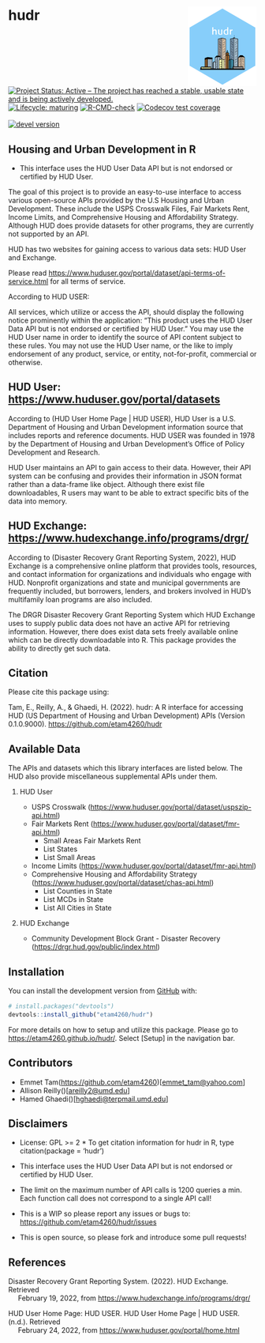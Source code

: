 
<!-- README.md is generated from README.Rmd. Please edit that file -->

# hudr <img src='man/figures/logo.png' align="right" width="139"/>

<!-- badges: start -->

[![Project Status: Active – The project has reached a stable, usable
state and is being actively
developed.](https://www.repostatus.org/badges/latest/active.svg)](https://www.repostatus.org/#active)
[![Lifecycle:
maturing](https://img.shields.io/badge/lifecycle-maturing-blue.svg)](https://www.tidyverse.org/lifecycle/#maturing)
[![R-CMD-check](https://github.com/etam4260/hudr/workflows/R-CMD-check/badge.svg)](https://github.com/etam4260/hudr/actions)
[![Codecov test
coverage](https://codecov.io/gh/etam4260/hudr/branch/main/graph/badge.svg)](https://codecov.io/gh/etam4260/hudr?branch=main)
<br/> <br/> [![devel
version](https://img.shields.io/badge/devel%20version-0.1.0.9000-yellow)]()

<!-- badges: end -->

## Housing and Urban Development in R

-   This interface uses the HUD User Data API but is not endorsed or
    certified by HUD User.

The goal of this project is to provide an easy-to-use interface to
access various open-source APIs provided by the U.S Housing and Urban
Development. These include the USPS Crosswalk Files, Fair Markets Rent,
Income Limits, and Comprehensive Housing and Affordability Strategy.
Although HUD does provide datasets for other programs, they are
currently not supported by an API.

HUD has two websites for gaining access to various data sets: HUD User
and Exchange.

Please read
<https://www.huduser.gov/portal/dataset/api-terms-of-service.html> for
all terms of service.

According to HUD USER:

All services, which utilize or access the API, should display the
following notice prominently within the application: “This product uses
the HUD User Data API but is not endorsed or certified by HUD User.” You
may use the HUD User name in order to identify the source of API content
subject to these rules. You may not use the HUD User name, or the like
to imply endorsement of any product, service, or entity, not-for-profit,
commercial or otherwise.

## HUD User: <https://www.huduser.gov/portal/datasets>

According to (HUD User Home Page \| HUD USER), HUD User is a U.S.
Department of Housing and Urban Development information source that
includes reports and reference documents. HUD USER was founded in 1978
by the Department of Housing and Urban Development’s Office of Policy
Development and Research.

HUD User maintains an API to gain access to their data. However, their
API system can be confusing and provides their information in JSON
format rather than a data-frame like object. Although there exist file
downloadables, R users may want to be able to extract specific bits of
the data into memory.

## HUD Exchange: <https://www.hudexchange.info/programs/drgr/>

According to (Disaster Recovery Grant Reporting System, 2022), HUD
Exchange is a comprehensive online platform that provides tools,
resources, and contact information for organizations and individuals who
engage with HUD. Nonprofit organizations and state and municipal
governments are frequently included, but borrowers, lenders, and brokers
involved in HUD’s multifamily loan programs are also included.

The DRGR Disaster Recovery Grant Reporting System which HUD Exchange
uses to supply public data does not have an active API for retrieving
information. However, there does exist data sets freely available online
which can be directly downloadable into R. This package provides the
ability to directly get such data.

## Citation

Please cite this package using:

Tam, E., Reilly, A., & Ghaedi, H. (2022). hudr: A R interface for
accessing HUD (US Department of Housing and Urban Development) APIs
(Version 0.1.0.9000). <https://github.com/etam4260/hudr>

## Available Data

The APIs and datasets which this library interfaces are listed below.
The HUD also provide miscellaneous supplemental APIs under them.

1)  HUD User

    -   USPS Crosswalk
        (<https://www.huduser.gov/portal/dataset/uspszip-api.html>)
    -   Fair Markets Rent
        (<https://www.huduser.gov/portal/dataset/fmr-api.html>)
        -   Small Areas Fair Markets Rent
        -   List States
        -   List Small Areas
    -   Income Limits
        (<https://www.huduser.gov/portal/dataset/fmr-api.html>)
    -   Comprehensive Housing and Affordability Strategy
        (<https://www.huduser.gov/portal/dataset/chas-api.html>)
        -   List Counties in State
        -   List MCDs in State
        -   List All Cities in State

2)  HUD Exchange

    -   Community Development Block Grant - Disaster Recovery
        (<https://drgr.hud.gov/public/index.html>)

## Installation

You can install the development version from
[GitHub](https://github.com/) with:

``` r
# install.packages("devtools")
devtools::install_github("etam4260/hudr")
```

For more details on how to setup and utilize this package. Please go to
<https://etam4260.github.io/hudr/>. Select \[Setup\] in the navigation
bar.

## Contributors

-   Emmet Tam(<https://github.com/etam4260>)\[<emmet_tam@yahoo.com>\]
-   Allison Reilly()\[<areilly2@umd.edu>\]
-   Hamed Ghaedi()\[<hghaedi@terpmail.umd.edu>\]

## Disclaimers

-   License: GPL \>= 2 \* To get citation information for hudr in R,
    type citation(package = ‘hudr’)

-   This interface uses the HUD User Data API but is not endorsed or
    certified by HUD User.

-   The limit on the maximum number of API calls is 1200 queries a min.
    Each function call does not correspond to a single API call!

-   This is a WIP so please report any issues or bugs to:
    <https://github.com/etam4260/hudr/issues>

-   This is open source, so please fork and introduce some pull
    requests!

## References

Disaster Recovery Grant Reporting System. (2022). HUD Exchange.
Retrieved <br />     February 19, 2022, from
<https://www.hudexchange.info/programs/drgr/>

HUD User Home Page: HUD USER. HUD User Home Page \| HUD USER. (n.d.).
Retrieved <br />     February 24, 2022, from
<https://www.huduser.gov/portal/home.html>
